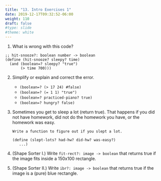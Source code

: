 ```yaml
---
title: "13. Intro Exercises 1"
date: 2019-12-17T09:32:52-06:00
weight: 110
draft: false
#type: slide
#theme: white
---
```


1. What is wrong with this code?

```racket
;; hit-snooze?: boolean number -> boolean
(define (hit-snooze? sleepy? time)
  (and (boolean=? sleepy? "true")
       (> time 700)))
```

2. Simplify or explain and correct the error.

    * `(boolean=? (> 17 24) #false)`
    * `(boolean=? (= 1 1) "true")`
    * `(boolean=? practiced-piano? true)`
    * `(boolean=? hungry? false)`
    
3. Sometimes you get to sleep a lot (return true). That happens if you
   did not have homework, did not do the homework you have, or the
   homework was easy.
   
       Write a function to figure out if you slept a lot.
   
   ```racket
   (define (slept-lots? had-hw? did-hw? was-easy?)
      ...)
   ```

4. (Shape Sorter I.) Write `fit-rect?: image -> boolean` that returns
   true if the image fits inside a 150x100 rectangle.
   
5. (Shape Sorter II.) Write `ibr?: image -> boolean` that returns true
   if the image is a (pure) blue rectangle.

